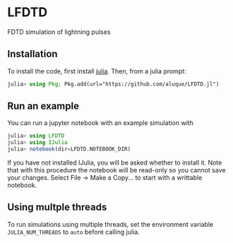 # LFDTD
FDTD simulation of lightning pulses

## Installation
To install the code, first install [julia](https://julialang.org/). Then, from a julia prompt:
```julia
julia> using Pkg; Pkg.add(url="https://github.com/aluque/LFDTD.jl")
```

## Run an example
You can run a jupyter notebook with an example simulation with 
```julia
julia> using LFDTD
julia> using IJulia
julia> notebook(dir=LFDTD.NOTEBOOK_DIR)
```

If you have not installed IJulia, you will be asked whether to install it.  Note that with this procedure the notebook will be read-only so you cannot save your changes.  Select File -> Make a Copy... to start with a writtable notebook.

## Using multple threads
To run simulations using multiple threads, set the environment variable `JULIA_NUM_THREADS` to `auto` before calling julia.

